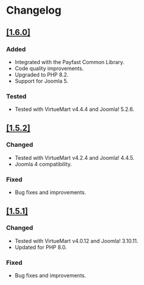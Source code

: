# Changelog

## [[1.6.0]](https://github.com/Payfast/mod-virtuemart/releases/tag/v1.6.0)

### Added

- Integrated with the Payfast Common Library.
- Code quality improvements.
- Upgraded to PHP 8.2.
- Support for Joomla 5.

### Tested

- Tested with VirtueMart v4.4.4 and Joomla! 5.2.6.

## [[1.5.2]](https://github.com/Payfast/mod-virtuemart/releases/tag/v1.5.2)

### Changed

- Tested with VirtueMart v4.2.4 and Joomla! 4.4.5.
- Joomla 4 compatibility.

### Fixed

- Bug fixes and improvements.

## [[1.5.1]](https://github.com/Payfast/mod-virtuemart/releases/tag/v1.5.1)

### Changed

- Tested with VirtueMart v4.0.12 and Joomla! 3.10.11.
- Updated for PHP 8.0.

### Fixed

- Bug fixes and improvements.
